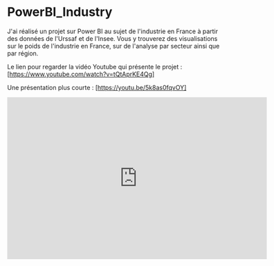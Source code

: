 # PowerBI_Industry
J'ai réalisé un projet sur Power BI au sujet de l'industrie en France à partir des données de l'Urssaf et de l'Insee. Vous y trouverez des visualisations sur le poids de l'industrie en France, sur de l'analyse par secteur ainsi que par région.

Le lien pour regarder la vidéo Youtube qui présente le projet : [https://www.youtube.com/watch?v=tQtAprKE4Qg] 

Une présentation plus courte : [https://youtu.be/5k8as0fqvOY]




<iframe title="Projet Power BI_Industrie_VisualisationSecteurs_CB_2025" width="600" height="373.5" src="https://app.powerbi.com/view?r=eyJrIjoiZmE4MDcwNDItOTYwZS00MTQ5LTgzZjEtOWNmY2NiYTE4MDNlIiwidCI6IjBmNmFjYzg4LTgxNWYtNDg0Mi04YzJmLTFlZWFiNzAyOGY0MSJ9" frameborder="0" allowFullScreen="true"></iframe>
